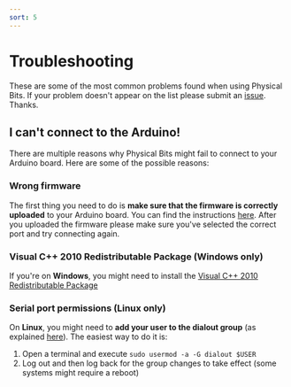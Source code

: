 ```yaml
---
sort: 5
---
```

# Troubleshooting

These are some of the most common problems found when using Physical Bits. If your problem doesn't appear on the list please submit an [issue](https://github.com/GIRA/PhysicalBits/issues). Thanks.

## I can't connect to the Arduino!

There are multiple reasons why Physical Bits might fail to connect to your Arduino board. Here are some of the possible reasons:

### Wrong firmware

The first thing you need to do is __make sure that the firmware is correctly uploaded__ to your Arduino board. You can find the instructions [here](./FIRMWARE.md). After you uploaded the firmware please make sure you've selected the correct port and try connecting again.

### Visual C++ 2010 Redistributable Package (Windows only)

If you're on __Windows__, you might need to install the [Visual C++ 2010 Redistributable Package](https://www.microsoft.com/en-US/download/details.aspx?id=14632)

### Serial port permissions (Linux only)

On __Linux__, you might need to __add your user to the dialout group__ (as explained [here](https://askubuntu.com/a/58122)). The easiest way to do it is:
1. Open a terminal and execute `sudo usermod -a -G dialout $USER`
2. Log out and then log back for the group changes to take effect (some systems might require a reboot)
